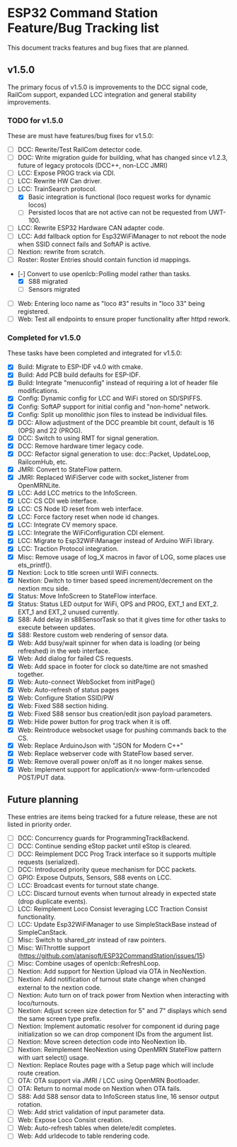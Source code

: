 # ESP32 Command Station Feature/Bug Tracking list
This document tracks features and bug fixes that are planned.

## v1.5.0
The primary focus of v1.5.0 is improvements to the DCC signal code, RailCom
support, expanded LCC integration and general stability improvements.

### TODO for v1.5.0
These are must have features/bug fixes for v1.5.0:

-   [ ] DCC: Rewrite/Test RailCom detector code.
-   [ ] DOC: Write migration guide for building, what has changed since v1.2.3, future of legacy protocols (DCC++, non-LCC JMRI)
-   [ ] LCC: Expose PROG track via CDI.
-   [ ] LCC: Rewrite HW Can driver.
-   [ ] LCC: TrainSearch protocol.
    -   [x] Basic integration is functional (loco request works for dynamic locos)
    -   [ ] Persisted locos that are not active can not be requested from UWT-100.
-   [ ] LCC: Rewrite ESP32 Hardware CAN adapter code.
-   [ ] LCC: Add fallback option for Esp32WiFiManager to not reboot the node when SSID connect fails and SoftAP is active.
-   [ ] Nextion: rewrite from scratch.
-   [ ] Roster: Roster Entries should contain function id mappings.
-   [-] Convert to use openlcb::Polling model rather than tasks.
    -   [x] S88 migrated
    -   [ ] Sensors migrated
-   [ ] Web: Entering loco name as "loco #3" results in "loco 33" being registered.
-   [ ] Web: Test all endpoints to ensure proper functionality after httpd rework.

### Completed for v1.5.0
These tasks have been completed and integrated for v1.5.0:

-   [x] Build: Migrate to ESP-IDF v4.0 with cmake.
-   [x] Build: Add PCB build defaults for ESP-IDF.
-   [x] Build: Integrate "menuconfig" instead of requiring a lot of header file modifications.
-   [x] Config: Dynamic config for LCC and WiFi stored on SD/SPIFFS.
-   [x] Config: SoftAP support for initial config and "non-home" network.
-   [x] Config: Split up monolithic json files to instead be individual files.
-   [x] DCC: Allow adjustment of the DCC preamble bit count, default is 16 (OPS) and 22 (PROG).
-   [x] DCC: Switch to using RMT for signal generation.
-   [x] DCC: Remove hardware timer legacy code.
-   [x] DCC: Refactor signal generation to use: dcc::Packet, UpdateLoop, RailcomHub, etc.
-   [x] JMRI: Convert to StateFlow pattern.
-   [x] JMRI: Replaced WiFiServer code with socket_listener from OpenMRNLite.
-   [x] LCC: Add LCC metrics to the InfoScreen.
-   [x] LCC: CS CDI web interface.
-   [x] LCC: CS Node ID reset from web interface.
-   [x] LCC: Force factory reset when node id changes.
-   [x] LCC: Integrate CV memory space.
-   [x] LCC: Integrate the WiFiConfiguration CDI element.
-   [x] LCC: Migrate to Esp32WiFiManager instead of Arduino WiFi library.
-   [x] LCC: Traction Protocol integration.
-   [x] Misc: Remove usage of log_X macros in favor of LOG, some places use ets_printf().
-   [x] Nextion: Lock to title screen until WiFi connects.
-   [x] Nextion: Dwitch to timer based speed increment/decrement on the nextion mcu side.
-   [x] Status: Move InfoScreen to StateFlow interface.
-   [x] Status: Status LED output for WiFi, OPS and PROG, EXT_1 and EXT_2. EXT_1 and EXT_2 unused currently.
-   [x] S88: Add delay in s88SensorTask so that it gives time for other tasks to execute between updates.
-   [x] S88: Restore custom web rendering of sensor data.
-   [x] Web: Add busy/wait spinner for when data is loading (or being refreshed) in the web interface.
-   [x] Web: Add dialog for failed CS requests.
-   [x] Web: Add space in footer for clock so date/time are not smashed together.
-   [x] Web: Auto-connect WebSocket from initPage()
-   [x] Web: Auto-refresh of status pages
-   [x] Web: Configure Station SSID/PW
-   [x] Web: Fixed S88 section hiding.
-   [x] Web: Fixed S88 sensor bus creation/edit json payload parameters.
-   [x] Web: Hide power button for prog track when it is off.
-   [x] Web: Reintroduce websocket usage for pushing commands back to the CS.
-   [x] Web: Replace ArduinoJson with "JSON for Modern C++"
-   [x] Web: Replace webserver code with StateFlow based server.
-   [x] Web: Remove overall power on/off as it no longer makes sense.
-   [x] Web: Implement support for application/x-www-form-urlencoded POST/PUT data.

## Future planning
These entries are items being tracked for a future release, these are not listed in priority order.

-   [ ] DCC: Concurrency guards for ProgrammingTrackBackend.
-   [ ] DCC: Continue sending eStop packet until eStop is cleared.
-   [ ] DCC: Reimplement DCC Prog Track interface so it supports multiple requests (serialized).
-   [ ] DCC: Introduced priority queue mechanism for DCC packets.
-   [ ] GPIO: Expose Outputs, Sensors, S88 events on LCC.
-   [ ] LCC: Broadcast events for turnout state change.
-   [ ] LCC: Discard turnout events when turnout already in expected state (drop duplicate events).
-   [ ] LCC: Reimplement Loco Consist leveraging LCC Traction Consist functionality.
-   [ ] LCC: Update Esp32WiFiManager to use SimpleStackBase instead of SimpleCanStack.
-   [ ] Misc: Switch to shared_ptr instead of raw pointers.
-   [ ] Misc: WiThrottle support (https://github.com/atanisoft/ESP32CommandStation/issues/15)
-   [ ] Misc: Combine usages of openlcb::RefreshLoop.
-   [ ] Nextion: Add support for Nextion Upload via OTA in NeoNextion.
-   [ ] Nextion: Add notification of turnout state change when changed external to the nextion code.
-   [ ] Nextion: Auto turn on of track power from Nextion when interacting with loco/turnouts.
-   [ ] Nextion: Adjust screen size detection for 5" and 7" displays which send the same screen type prefix.
-   [ ] Nextion: Implement automatic resolver for component id during page initialization so we can drop component IDs from the argument list.
-   [ ] Nextion: Move screen detection code into NeoNextion lib.
-   [ ] Nextion: Reimplement NeoNextion using OpenMRN StateFlow pattern with uart select() usage.
-   [ ] Nextion: Replace Routes page with a Setup page which will include route creation.
-   [ ] OTA: OTA support via JMRI / LCC using OpenMRN Bootloader.
-   [ ] OTA: Return to normal mode on Nextion when OTA fails.
-   [ ] S88: Add S88 sensor data to InfoScreen status line, 16 sensor output rotation.
-   [ ] Web: Add strict validation of input parameter data.
-   [ ] Web: Expose Loco Consist creation.
-   [ ] Web: Auto-refresh tables when delete/edit completes.
-   [ ] Web: Add urldecode to table rendering code.
